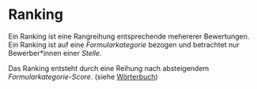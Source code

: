 # Ranking

Ein Ranking ist eine Rangreihung entsprechende mehererer Bewertungen. Ein Ranking ist auf eine _Formularkategorie_ bezogen und betrachtet nur Bewerber\*innen einer _Stelle_.

Das Ranking entsteht durch eine Reihung nach absteigendem _Formularkategorie-Score_. (siehe [Wörterbuch](/dictionary?id=auswertung))

